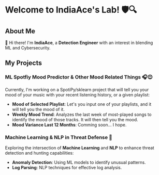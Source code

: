 # Welcome to IndiaAce's Lab! 🛡️🔍

## About Me

👋 Hi there! I'm **IndiaAce**, a **Detection Engineer** with an interest in blending ML and Cybersecurity.

## My Projects

### ML Spotfiy Mood Predictor & Other Mood Related Things 🎧😊
Currently, I'm working on a SpotiPy/sklearn project that will tell you your mood of your music with your recent listening history, or a given playlist:
- **Mood of Selected Playlist**: Let's you input one of your playlists, and it will tell you the mood of it.
- **Weekly Mood Trend**: Analyzes the last week of most-played songs to identify the mood of those tracks. It will then tell you the mood.
- **Mood Variance Last 12 Months**: Comming soon... I hope.

### Machine Learning & NLP in Threat Defense 🤖
Exploring the intersection of **Machine Learning** and **NLP** to enhance threat detection and hunting capabilities:
- **Anomaly Detection**: Using ML models to identify unusual patterns.
- **Log Parsing**: NLP techniques for effective log analysis.
